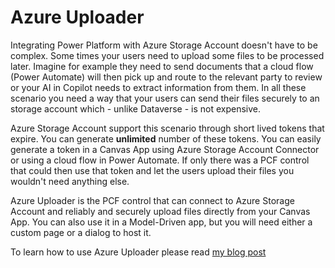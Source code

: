 # Azure Uploader

Integrating Power Platform with Azure Storage Account doesn't have to be complex. Some times your users need to upload some files to be processed later. Imagine for example they need to send documents that a cloud flow (Power Automate) will then pick up and route to the relevant party to review or your AI in Copilot needs to extract information from them. In all these scenario you need a way that your users can send their files securely to an storage account which - unlike Dataverse - is not expensive.

Azure Storage Account support this scenario through short lived tokens that expire. You can generate **unlimited** number of these tokens. You can easily generate a token in a Canvas App using Azure Storage Account Connector or using a cloud flow in Power Automate. If only there was a PCF control that could then use that token and let the users upload their files you wouldn't need anything else.

Azure Uploader is the PCF control that can connect to Azure Storage Account and reliably and securely upload files directly from your Canvas App. You can also use it in a Model-Driven app, but you will need either a custom page or a dialog to host it.

To learn how to use Azure Uploader please read [my blog post](https://bycode.dev/2022/09/26/azure-uploader-for-power-platform-is-here/)
